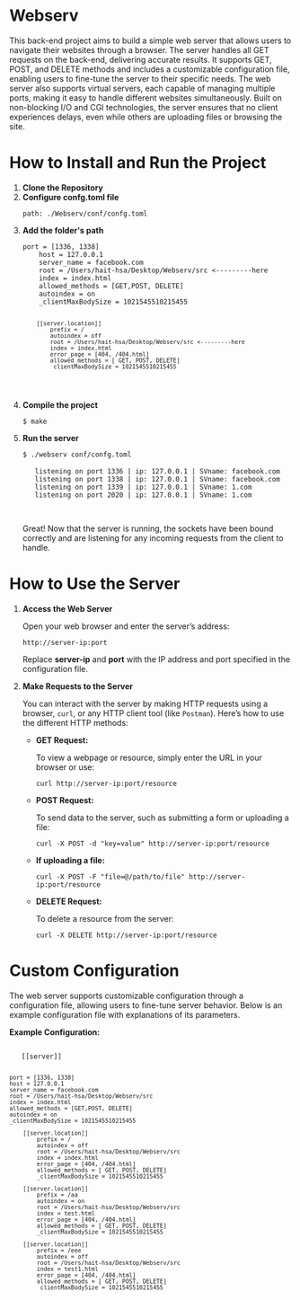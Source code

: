 <h1>Webserv</h1>
<p>This back-end project aims to build a simple web server that allows users to navigate their websites through a browser. The server handles all GET requests on the back-end, delivering accurate results. It supports GET, POST, and DELETE methods and includes a customizable configuration file, enabling users to fine-tune the server to their specific needs. The web server also supports virtual servers, each capable of managing multiple ports, making it easy to handle different websites simultaneously. Built on non-blocking I/O and CGI technologies, the server ensures that no client experiences delays, even while others are uploading files or browsing the site.</p>
<h1>How to Install and Run the Project</h1>
<ol>
   <li><strong>Clone the Repository</strong></li>
   <li><strong>Configure confg.toml file</strong></li>
   <pre><code>path: ./Webserv/conf/confg.toml</code></pre>
   <li><strong>Add the folder's path</strong></li>
   <pre><code>port = [1336, 1338]
	host = 127.0.0.1
	server_name = facebook.com
	root = /Users/hait-hsa/Desktop/Webserv/src <---------here
	index = index.html
	allowed_methods = [GET,POST, DELETE]
	autoindex = on
	_clientMaxBodySize = 1021545510215455

		[[server.location]]
			prefix = /
			autoindex = off
			root = /Users/hait-hsa/Desktop/Webserv/src <---------here
			index = index.html
			error_page = [404, /404.html]
			allowed_methods = [ GET, POST, DELETE]
			_clientMaxBodySize = 1021545510215455
   </code></pre>
   <li><strong>Compile the project</strong></li>
   <pre><code>$ make</code></pre>
   <li><strong>Run the server</strong></li>
   <pre><code>$ ./webserv conf/confg.toml</code>
   <code>
   listening on port 1336 | ip: 127.0.0.1 | SVname: facebook.com
   listening on port 1338 | ip: 127.0.0.1 | SVname: facebook.com
   listening on port 1339 | ip: 127.0.0.1 | SVname: 1.com
   listening on port 2020 | ip: 127.0.0.1 | SVname: 1.com
   </code>
   </pre>
   <p>Great! Now that the server is running, the sockets have been bound correctly and are listening for any incoming requests from the client to handle.</p>
</ol>
<h1>How to Use the Server</h1>
<ol>
   <li><strong>Access the Web Server</strong></li>
   <p>Open your web browser and enter the server’s address:</p>
   <pre><code>http://server-ip:port</code></pre>
   <p>Replace <strong>server-ip</strong> and <strong>port</strong> with the IP address and port specified in the configuration file.</p>
   <li><strong>Make Requests to the Server</strong></li>
   <p>You can interact with the server by making HTTP requests using a browser, <code>curl</code>, or any HTTP client tool (like <code>Postman</code>). Here’s how to use the different HTTP methods:</p>
   <ul>
      <li><strong>GET Request:</strong></li>
      <p>To view a webpage or resource, simply enter the URL in your browser or use:</p>
         <pre><code>curl http://server-ip:port/resource</code></pre>
      <li><strong>POST Request:</strong></li>
      <p>To send data to the server, such as submitting a form or uploading a file:</p>
         <pre><code>curl -X POST -d "key=value" http://server-ip:port/resource</code></pre>
      <li><strong>If uploading a file:</strong></li>
         <pre><code>curl -X POST -F "file=@/path/to/file" http://server-ip:port/resource</code></pre>
      <li><strong>DELETE Request:</strong></li>
      <p>To delete a resource from the server:</p>
         <pre><code>curl -X DELETE http://server-ip:port/resource</code></pre>
   </ul>
</ol>
<h1>Custom Configuration</h1>
<p>The web server supports customizable configuration through a configuration file, allowing users to fine-tune server behavior. Below is an example configuration file with explanations of its parameters.</p>
<p><strong>Example Configuration:</strong></p>
<pre><code>
   [[server]]

	port = [1336, 1338]
	host = 127.0.0.1
	server_name = facebook.com
	root = /Users/hait-hsa/Desktop/Webserv/src
	index = index.html
	allowed_methods = [GET,POST, DELETE]
	autoindex = on
	_clientMaxBodySize = 1021545510215455

		[[server.location]]
			prefix = /
			autoindex = off
			root = /Users/hait-hsa/Desktop/Webserv/src
			index = index.html
			error_page = [404, /404.html]
			allowed_methods = [ GET, POST, DELETE]
			_clientMaxBodySize = 1021545510215455

		[[server.location]]
			prefix = /aa
			autoindex = on
			root = /Users/hait-hsa/Desktop/Webserv/src
			index = test.html
			error_page = [404, /404.html]
			allowed_methods = [ GET, POST, DELETE]
			_clientMaxBodySize = 1021545510215455

		[[server.location]]
			prefix = /eee
			autoindex = off
			root = /Users/hait-hsa/Desktop/Webserv/src
			index = test1.html
			error_page = [404, /404.html]
			allowed_methods = [ GET, POST, DELETE]
			_clientMaxBodySize = 1021545510215455

</code></pre>
